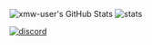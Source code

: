 ![xmw-user's GitHub Stats](https://github-readme-stats.vercel.app/api?username=xmw-user&show_icons=true&line_height=27&count_private=true&theme=transparent) ![stats](https://github-readme-stats.vercel.app/api/top-langs/?username=xmw-user&theme=transparent&langs_count=3)

<!-- Links to your social media accounts -->

[![discord](https://img.shields.io/badge/discord-purple?logo=discord&logoColor=white)](https://discordapp.com/users/1240028146804326400)

<!--
**XMW-USER/XMW-USER** is a ✨ _special_ ✨ repository because its `README.md` (this file) appears on your GitHub profile.

Here are some ideas to get you started:

- 🔭 I’m currently working on ...
- 🌱 I’m currently learning ...
- 👯 I’m looking to collaborate on ...
- 🤔 I’m looking for help with ...
- 💬 Ask me about ...
- 📫 How to reach me: ...
- 😄 Pronouns: ...
- ⚡ Fun fact: ...
-->
